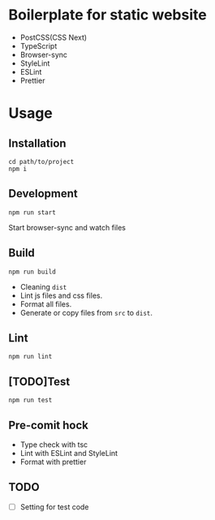 # Boilerplate for static website

* PostCSS(CSS Next)
* TypeScript
* Browser-sync
* StyleLint
* ESLint
* Prettier

# Usage

## Installation

```
cd path/to/project
npm i
```

## Development

```
npm run start
```

Start browser-sync and watch files

## Build

```
npm run build
```
* Cleaning `dist`
* Lint js files and css files.
* Format all files.
* Generate or copy files from `src` to `dist`.

## Lint

```
npm run lint
```

## [TODO]Test

```
npm run test
```

## Pre-comit hock

* Type check with tsc
* Lint with ESLint and StyleLint
* Format with prettier

## TODO

- [ ] Setting for test code
